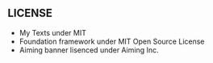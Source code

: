 ## LICENSE

- My Texts under MIT
- Foundation framework under MIT Open Source License
- Aiming banner lisenced under Aiming Inc.
